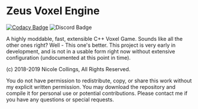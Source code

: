 # Zeus Voxel Engine

[![Codacy Badge](https://api.codacy.com/project/badge/Grade/c68cee789d164977861c62bb42464e8e)](https://app.codacy.com/app/Aurailus/Zeus_cpp?utm_source=github.com&utm_medium=referral&utm_content=Aurailus/Zeus_cpp&utm_campaign=Badge_Grade_Settings)
![Discord Badge](https://img.shields.io/discord/416379773976051712.svg?color=brightgreen&label=Auri%27s%20Den&logo=discord&logoColor=white)

A highly moddable, fast, extensible C++ Voxel Game. Sounds like all the other ones right? Well - This one's better.
This project is very early in development, and is not in a usable form right now without extensive configuration (undocumented at this point in time).

(c) 2018-2019 Nicole Collings, All Rights Reserved.

You do not have permission to redistribute, copy, or share this work without my explicit written permission. 
You may download the repository and compile it for personal use or potential contributions.
Please contact me if you have any questions or special requests.
